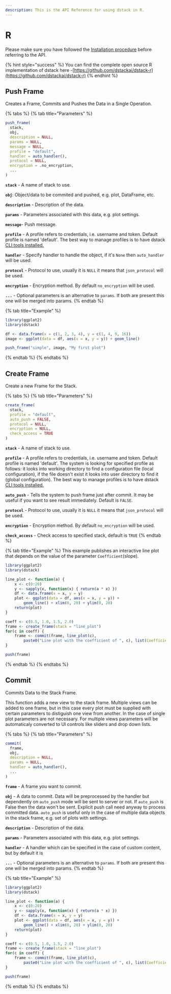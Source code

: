 ```yaml
---
description: This is the API Reference for using dstack in R.
---
```


# R

Please make sure you have followed the [Installation procedure](../open-source/installation.md) before referring to the API.

{% hint style="success" %}
You can find the complete open source R implementation of dstack here -[https://github.com/dstackai/dstack-r](https://github.com/dstackai/dstack-r)
{% endhint %}

## Push Frame

Creates a Frame, Commits and Pushes the Data in a Single Operation.

{% tabs %}
{% tab title="Parameters" %}
```r
push_frame(
  stack,
  obj,
  description = NULL,
  params = NULL,
  message = NULL,
  profile = "default",
  handler = auto_handler(),
  protocol = NULL,
  encryption = .no_encryption,
  ...
)
```

**`stack`** - A name of stack to use.

**`obj`**: Object/data to be commited and pushed, e.g. plot, DataFrame, etc.

**`description`** - Description of the data.

**`params`** - Parameters associated with this data, e.g. plot settings.

**`message`**- Push message.

**`profile`** - A profile refers to credentials, i.e. username and token. Default profile is named 'default'. The best way to manage profiles is to have dstack [CLI tools installed.](../open-source/installation.md)

**`handler`** - Specify handler to handle the object, if it's `None` then `auto_handler` will be used.

**`protocol`** - Protocol to use, usually it is `NULL` it means that `json_protocol` will be used.

**`encryption`** - Encryption method. By default `no_encryption` will be used.

**`...`** - Optional parameters is an alternative to `params`. If both are present this one will be merged into params.
{% endtab %}

{% tab title="Example" %}
```r
library(ggplot2)
library(dstack)

df <- data.frame(x = c(1, 2, 3, 4), y = c(1, 4, 9, 16))
image <- ggplot(data = df, aes(x = x, y = y)) + geom_line()

push_frame("simple", image, "My first plot")
```
{% endtab %}
{% endtabs %}

## Create Frame

Create a new Frame for the Stack.

{% tabs %}
{% tab title="Parameters" %}
```r
create_frame(
  stack,
  profile = "default",
  auto_push = FALSE,
  protocol = NULL,
  encryption = NULL,
  check_access = TRUE
)
```

**`stack`** - A name of stack to use.

**`profile`** - A profile refers to credentials, i.e. username and token. Default profile is named 'default'. The system is looking for specified profile as follows: it looks into working directory to find a configuration file \(local configuration\), if the file doesn't exist it looks into user directory to find it \(global configuration\). The best way to manage profiles is to have dstack [CLI tools installed.](../open-source/installation.md)

**`auto_push`** - Tells the system to push frame just after commit. It may be useful if you want to see result immediately. Default is `FALSE`.

**`protocol`** - Protocol to use, usually it is `NULL` it means that `json_protocol` will be used.

**`encryption`** - Encryption method. By default `no_encryption` will be used.

**`check_access`** - Check access to specified stack, default is `TRUE`
{% endtab %}

{% tab title="Example" %}
This example publishes an interactive line plot that depends on the value of the parameter `Coefficient`\(slope\).

```r
library(ggplot2)
library(dstack)

line_plot <- function(a) { 
    x <- c(0:20)
    y <- sapply(x, function(x) { return(a * x) })
    df <- data.frame(x = x, y = y)
    plot <- ggplot(data = df, aes(x = x, y = y)) + 
        geom_line() + xlim(0, 20) + ylim(0, 20)
    return(plot)
}

coeff <- c(0.5, 1.0, 1.5, 2.0)
frame <- create_frame(stack = "line_plot")
for(c in coeff) {  
    frame <- commit(frame, line_plot(c), 
        paste0("Line plot with the coefficient of ", c), list(Coefficient = a))
}

push(frame)
```
{% endtab %}
{% endtabs %}

## Commit

Commits Data to the Stack Frame.

This function adds a new view to the stack frame. Multiple views can be added to one frame, but in this case every plot must be supplied with certain parameters to distiguish one view from another. In the case of single plot parameters are not necessary. For multiple views parameters will be automaticaly converted to UI controls like sliders and drop down lists.

{% tabs %}
{% tab title="Parameters" %}
```r
commit(
  frame,
  obj,
  description = NULL,
  params = NULL,
  handler = auto_handler(),
  ...
)
```

**`frame`** - A frame you want to commit.

**`obj`** - A data to commit. Data will be preprocessed by the handler but dependently on `auto_push` mode will be sent to server or not. If `auto_push` is False then the data won't be sent. Explicit push call need anyway to process committed data. `auto_push` is useful only in the case of multiple data objects in the stack frame, e.g. set of plots with settings.

**`description`** - Description of the data.

**`params`** - Parameters associated with this data, e.g. plot settings.

**`handler`** - A handler which can be specified in the case of custom content, but by default it is

**`...`** - Optional parameters is an alternative to `params`. If both are present this one will be merged into params.
{% endtab %}

{% tab title="Example" %}
```r
library(ggplot2)
library(dstack)

line_plot <- function(a) { 
    x <- c(0:20)
    y <- sapply(x, function(x) { return(a * x) })
    df <- data.frame(x = x, y = y)
    plot <- ggplot(data = df, aes(x = x, y = y)) + 
        geom_line() + xlim(0, 20) + ylim(0, 20)
    return(plot)
}

coeff <- c(0.5, 1.0, 1.5, 2.0)
frame <- create_frame(stack = "line_plot")
for(c in coeff) {  
    frame <- commit(frame, line_plot(c), 
        paste0("Line plot with the coefficient of ", c), list(Coefficient = a))
}

push(frame)
```
{% endtab %}
{% endtabs %}

